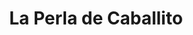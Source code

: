 ---
title: "La Perla de Caballito"
url: /ciudad-autonoma-de-buenos-aires/la-perla-de-caballito/
shop: panadería
---